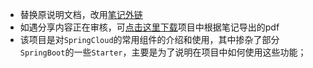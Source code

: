 * 替换原说明文档，改用[笔记外链](http://581c88a2.wiz03.com/share/s/1o78yy200k0w27GvK52Rf_O_3tOmr90rW4PM2ciPTF32gLMl)
* 如遇分享内容正在审核，可[点击这里下载](https://gitee.com/dingdongfang/microservicecloud/blob/master/SpringCloud%E7%9A%84%E4%BD%BF%E7%94%A8.md.pdf)项目中根据笔记导出的pdf
* 该项目是对`SpringCloud`的常用组件的介绍和使用，其中掺杂了部分`SpringBoot`的一些`Starter`，主要是为了说明在项目中如何使用这些功能；
